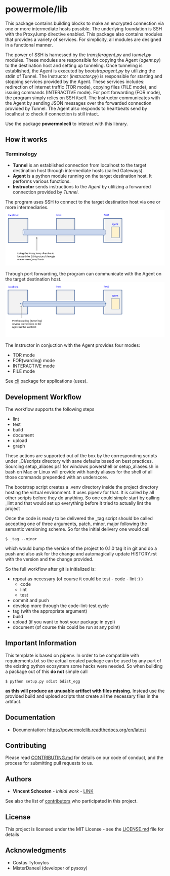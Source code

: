 
[comment]: <> (how corelib does, and why I choose to design it the way it does it)

# powermole/lib

This package contains building blocks to make an encrypted connection via one or more intermediate hosts possible.
The underlying foundation is SSH with the ProxyJump directive enabled.
This package also contains modules that provides a variety of services.
For simplicity, all modules are designed in a functional manner.

The power of SSH is harnessed by the _transferagent.py_ and _tunnel.py_ modules.
These modules are responsible for copying the Agent (_agent.py_) to the destination host and setting up tunneling.
Once tunneling is established, the Agent is executed by _bootstrapagent.py_ by utilizing the stdin of Tunnel.
The Instructor (_instructor.py_) is responsible for starting and stopping services provided by the Agent.
These services includes: redirection of internet traffic (TOR mode), copying files (FILE mode), and issuing commands (INTERACTIVE mode).
For port forwarding (FOR mode), the program simply relies on SSH itself.
The Instructor communicates with the Agent by sending JSON messages over the forwarded connection provided by Tunnel.
The Agent also responds to heartbeats send by localhost to check if connection is still intact.

Use the package **powermolecli** to interact with this library.


## How it works

### Terminology
* **Tunnel** is an established connection from localhost to the target destination host through intermediate hosts (called Gateways).
* **Agent** is a python module running on the target destination host. It performs various functions.
* **Instructor** sends instructions to the *Agent* by utilizing a forwarded connection provided by *Tunnel*.

The program uses SSH to connect to the target destination host via one or more intermediaries.
![alt text](img/illustration_how_it_works__1.png)

Through port forwarding, the program can communicate with the Agent on the target destination host.
![alt text](img/illustration_how_it_works__2.png)


The Instructor in conjuction with the Agent provides four modes:

 * TOR mode
 * FOR(warding) mode
 * INTERACTIVE mode
 * FILE mode

See [cli](https://github.com/yutanicorp/powermolecli) package for applications (uses).


## Development Workflow

The workflow supports the following steps

 * lint
 * test
 * build
 * document
 * upload
 * graph

These actions are supported out of the box by the corresponding scripts under _CI/scripts directory with sane defaults based on best practices.
Sourcing setup_aliases.ps1 for windows powershell or setup_aliases.sh in bash on Mac or Linux will provide with handy aliases for the shell of all those commands prepended with an underscore.

The bootstrap script creates a .venv directory inside the project directory hosting the virtual environment. It uses pipenv for that.
It is called by all other scripts before they do anything. So one could simple start by calling _lint and that would set up everything before it tried to actually lint the project

Once the code is ready to be delivered the _tag script should be called accepting one of three arguments, patch, minor, major following the semantic versioning scheme.
So for the initial delivery one would call

    $ _tag --minor

which would bump the version of the project to 0.1.0 tag it in git and do a push and also ask for the change and automagically update HISTORY.rst with the version and the change provided.


So the full workflow after git is initialized is:

 * repeat as necessary (of course it could be test - code - lint :) )
   * code
   * lint
   * test
 * commit and push
 * develop more through the code-lint-test cycle
 * tag (with the appropriate argument)
 * build
 * upload (if you want to host your package in pypi)
 * document (of course this could be run at any point)


## Important Information

This template is based on pipenv. In order to be compatible with requirements.txt so the actual created package can be used by any part of the existing python ecosystem some hacks were needed.
So when building a package out of this **do not** simple call

    $ python setup.py sdist bdist_egg

**as this will produce an unusable artifact with files missing.**
Instead use the provided build and upload scripts that create all the necessary files in the artifact.

## Documentation

* Documentation: https://powermolelib.readthedocs.org/en/latest


## Contributing

Please read [CONTRIBUTING.md](https://gist.github.com/PurpleBooth/b24679402957c63ec426) for details on our code of conduct, and the process for submitting pull requests to us.


## Authors

* **Vincent Schouten** - *Initial work* - [LINK](https://github.com/powermolelib)

See also the list of [contributors](https://github.com/your/project/contributors) who participated in this project.


## License

This project is licensed under the MIT License - see the [LICENSE.md](LICENSE.md) file for details


## Acknowledgments

* Costas Tyfoxylos
* MisterDaneel (developer of pysoxy)
